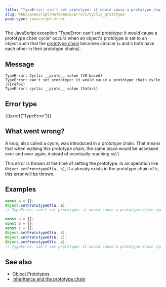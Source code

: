 ```yaml
---
title: "TypeError: can't set prototype: it would cause a prototype chain cycle"
slug: Web/JavaScript/Reference/Errors/Cyclic_prototype
page-type: javascript-error
---
```




The JavaScript exception "TypeError: can't set prototype: it would cause a prototype chain cycle" occurs when an object's prototype is set to an object such that the [prototype chain](/Learn/JavaScript/Objects/Object_prototypes#the_prototype_chain) becomes circular (`a` and `b` both have each other in their prototype chains).

## Message

```plain
TypeError: Cyclic __proto__ value (V8-based)
TypeError: can't set prototype: it would cause a prototype chain cycle (Firefox)
TypeError: cyclic __proto__ value (Safari)
```

## Error type

{{jsxref("TypeError")}}

## What went wrong?

A loop, also called a cycle, was introduced in a prototype chain. That means that when walking this prototype chain, the same place would be accessed over and over again, instead of eventually reaching `null`.

This error is thrown at the time of setting the prototype. In an operation like `Object.setPrototypeOf(a, b)`, if `a` already exists in the prototype chain of `b`, this error will be thrown.

## Examples

```js example-bad
const a = {};
Object.setPrototypeOf(a, a);
// TypeError: can't set prototype: it would cause a prototype chain cycle
```

```js example-bad
const a = {};
const b = {};
const c = {};
Object.setPrototypeOf(a, b);
Object.setPrototypeOf(b, c);
Object.setPrototypeOf(c, a);
// TypeError: can't set prototype: it would cause a prototype chain cycle
```

## See also

- [Object Prototypes](/Learn/JavaScript/Objects/Object_prototypes)
- [Inheritance and the prototype chain](/Web/JavaScript/Inheritance_and_the_prototype_chain)
